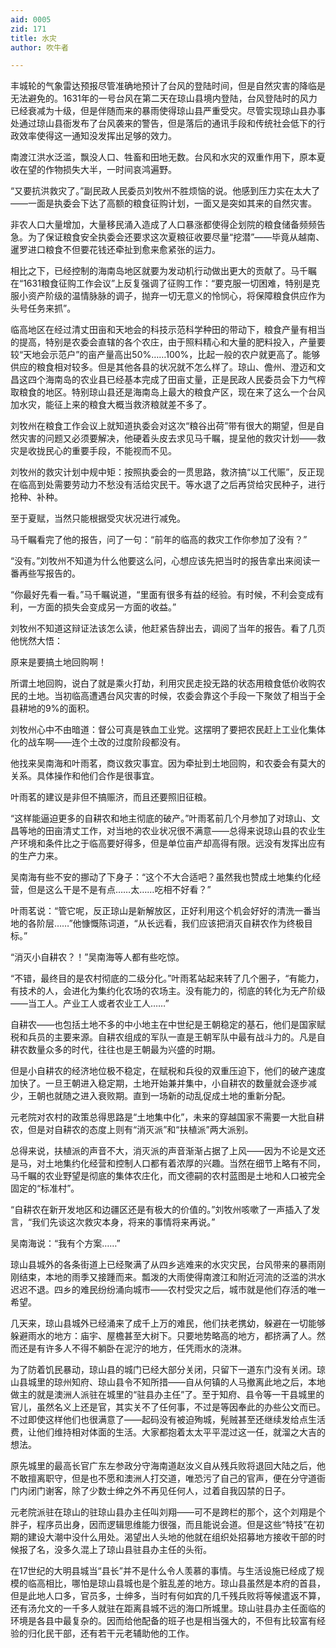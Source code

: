 ```yaml
---
aid: 0005
zid: 171
title: 水灾
author: 吹牛者

---
```




  丰城轮的气象雷达预报尽管准确地预计了台风的登陆时间，但是自然灾害的降临是无法避免的。1631年的一号台风在第二天在琼山县境内登陆，台风登陆时的风力已经衰减为十级，但是伴随而来的暴雨使得琼山县严重受灾。尽管实现琼山县办事处通过琼山县衙发布了台风袭来的警告，但是落后的通讯手段和传统社会低下的行政效率使得这一通知没发挥出足够的效力。

  南渡江洪水泛滥，飘没人口、牲畜和田地无数。台风和水灾的双重作用下，原本夏收在望的作物损失大半，一时间哀鸿遍野。

  “又要抗洪救灾了。”副民政人民委员刘牧州不胜烦恼的说。他感到压力实在太大了——一面是执委会下达了高额的粮食征购计划，一面又是突如其来的自然灾害。

  非农人口大量增加，大量移民涌入造成了人口暴涨都使得企划院的粮食储备频频告急。为了保证粮食安全执委会还要求这次夏粮征收要尽量“挖潜”——毕竟从越南、暹罗进口粮食不但要花钱还牵扯到愈来愈紧张的运力。

  相比之下，已经控制的海南岛地区就要为发动机行动做出更大的贡献了。马千瞩在“1631粮食征购工作会议”上反复强调了征购工作：“要克服一切困难，特别是克服小资产阶级的温情脉脉的调子，抛弃一切无意义的怜悯心，将保障粮食供应作为头号任务来抓”。

  临高地区在经过清丈田亩和天地会的科技示范科学种田的带动下，粮食产量有相当的提高，特别是农委会直辖的各个农庄，由于照料精心和大量的肥料投入，产量要较“天地会示范户”的亩产量高出50%……100%，比起一般的农户就更高了。能够供应的粮食相对较多。但是其他各县的状况就不怎么样了。琼山、儋州、澄迈和文昌这四个海南岛的农业县已经基本完成了田亩丈量，正是民政人民委员会下力气榨取粮食的地区。特别琼山县还是海南岛上最大的粮食产区，现在来了这么一个台风加水灾，能征上来的粮食大概当救济粮就差不多了。

  刘牧州在粮食工作会议上就知道执委会对这次“粮谷出荷”带有很大的期望，但是自然灾害的问题又必须要解决，他硬着头皮去求见马千瞩，提呈他的救灾计划——救灾是收拢民心的重要手段，不能视而不见。

  刘牧州的救灾计划中规中矩：按照执委会的一贯思路，救济搞“以工代赈”，反正现在临高到处需要劳动力不愁没有活给灾民干。等水退了之后再贷给灾民种子，进行抢种、补种。

  至于夏赋，当然只能根据受灾状况进行减免。

  马千瞩看完了他的报告，问了一句：“前年的临高的救灾工作你参加了没有？”

  “没有。”刘牧州不知道为什么他要这么问，心想应该先把当时的报告拿出来阅读一番再些写报告的。

  “你最好先看一看。”马千瞩说道，“里面有很多有益的经验。有时候，不利会变成有利，一方面的损失会变成另一方面的收益。”

  刘牧州不知道这辩证法该怎么读，他赶紧告辞出去，调阅了当年的报告。看了几页他恍然大悟：

  原来是要搞土地回购啊！

  所谓土地回购，说白了就是乘火打劫，利用灾民走投无路的状态用粮食低价收购农民的土地。当初临高遭遇台风灾害的时候，农委会靠这个手段一下聚敛了相当于全县耕地的9%的面积。

  刘牧州心中不由暗道：督公可真是铁血工业党。这摆明了要把农民赶上工业化集体化的战车啊——连个土改的过度阶段都没有。

  他找来吴南海和叶雨茗，商议救灾事宜。因为牵扯到土地回购，和农委会有莫大的关系。具体操作和他们合作是很事宜。

  叶雨茗的建议是非但不搞赈济，而且还要照旧征粮。

  “这样能逼迫更多的自耕农和地主彻底的破产。”叶雨茗前几个月参加了对琼山、文昌等地的田亩清丈工作，对当地的农业状况很不满意——总得来说琼山县的农业生产环境和条件比之于临高要好得多，但是单位亩产却高得有限。远没有发挥出应有的生产力来。

  吴南海有些不安的挪动了下身子：“这个不大合适吧？虽然我也赞成土地集约化经营，但是这么干是不是有点……太……吃相不好看？”

  叶雨茗说：“管它呢，反正琼山是新解放区，正好利用这个机会好好的清洗一番当地的各阶层……”他慷慨陈词道，“从长远看，我们应该把消灭自耕农作为终极目标。”

  “消灭小自耕农？！”吴南海等人都有些吃惊。

  “不错，最终目的是农村彻底的二级分化。”叶雨茗站起来转了几个圈子，“有能力，有技术的人，会进化为集约化农场的农场主。没有能力的，彻底的转化为无产阶级——当工人。产业工人或者农业工人……”

  自耕农——也包括土地不多的中小地主在中世纪是王朝稳定的基石，他们是国家赋税和兵员的主要来源。自耕农组成的军队一直是王朝军队中最有战斗力的。凡是自耕农数量众多的时代，往往也是王朝最为兴盛的时期。

  但是小自耕农的经济地位极不稳定，在赋税和兵役的双重压迫下，他们的破产速度加快了。一旦王朝进入稳定期，土地开始兼并集中，小自耕农的数量就会逐步减少，王朝也就随之进入衰败期。直到一场新的动乱促成土地的重新分配。

  元老院对农村的政策总得思路是“土地集中化”，未来的穿越国家不需要一大批自耕农，但是对自耕农的态度上则有“消灭派”和“扶植派”两大派别。

  总得来说，扶植派的声音不大，消灭派的声音渐渐占据了上风——因为不论是文还是马，对土地集约化经营和控制人口都有着浓厚的兴趣。当然在细节上略有不同，马千瞩的农业野望是彻底的集体农庄化，而文德嗣的农村蓝图是土地和人口被完全固定的“标准村”。

  “自耕农在新开发地区和边疆区还是有极大的价值的。”刘牧州咳嗽了一声插入了发言，“我们先谈这次救灾本身，将来的事情将来再说。”

  吴南海说：“我有个方案……”

  琼山县城外的各条街道上已经聚满了从四乡逃难来的水灾灾民，台风带来的暴雨刚刚结束，本地的雨季又接踵而来。瓢泼的大雨使得南渡江和附近河流的泛滥的洪水迟迟不退。四乡的难民纷纷涌向城市——农村受灾之后，城市就是他们存活的唯一希望。

  几天来，琼山县城外已经涌来了成千上万的难民，他们扶老携幼，躲避在一切能够躲避雨水的地方：庙宇、屋檐甚至大树下。只要地势略高的地方，都挤满了人。然而还是有许多人不得不躺卧在泥泞的地方，任凭雨水的浇淋。

  为了防着饥民暴动，琼山县的城门已经大部分关闭，只留下一道东门没有关闭。琼山县城里的琼州知府、琼山县令不知所措——自从何镇的人马撤离此地之后，本地做主的就是澳洲人派驻在城里的“驻县办主任”了。至于知府、县令等一干县城里的官儿，虽然名义上还是官，其实关不了任何事，不过是等因奉此的办些公文而已。不过即使这样他们也很满意了——起码没有被迫殉城，髡贼甚至还继续发给点生活费，让他们维持相对体面的生活。大家都抱着太太平平混过这一任，就溜之大吉的想法。

  原先城里的最高长官广东左参政分守海南道赵汝义自从残兵败将退回大陆之后，他不敢擅离职守，但是也不愿和澳洲人打交道，唯恐污了自己的官声，便在分守道衙门内闭门谢客，除了少数士绅之外不再见任何人，过着自我囚禁的日子。

  元老院派驻在琼山的驻琼山县办主任叫刘翔——可不是跨栏的那个，这个刘翔是个胖子，程序员出身，因而逻辑思维能力很强，而且能说会道。但是这些“特技”在初期的建设大潮中没什么用处。渴望出人头地的他就在组织处招募地方接收干部的时候报了名，没多久混上了琼山县驻县办主任的头衔。

  在17世纪的大明县城当“县长”并不是什么令人羡慕的事情。与生活设施已经成了规模的临高相比，哪怕是琼山县城也是个脏乱差的地方。琼山县虽然是本府的首县，但是此地人口多，官员多，士绅多，当时有何如宾的几千残兵败将等候遣返不算，还有汤允文的一千多人就驻在距离县城不远的海口所城里。琼山驻县办主任面临的环境是各县中最复杂的。因而给他配备的班子也是相当强大的，不但有比较富有经验的归化民干部，还有若干元老辅助他的工作。



